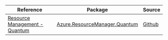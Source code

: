 | Reference | Package | Source |
|---|---|---|
|[Resource Management - Quantum](resourcemanager.quantum-readme.md)|[Azure.ResourceManager.Quantum](https://www.nuget.org/packages/Azure.ResourceManager.Quantum)|[Github](https://github.com/Azure/azure-sdk-for-net/blob/main/sdk/quantum/Azure.ResourceManager.Quantum)|
